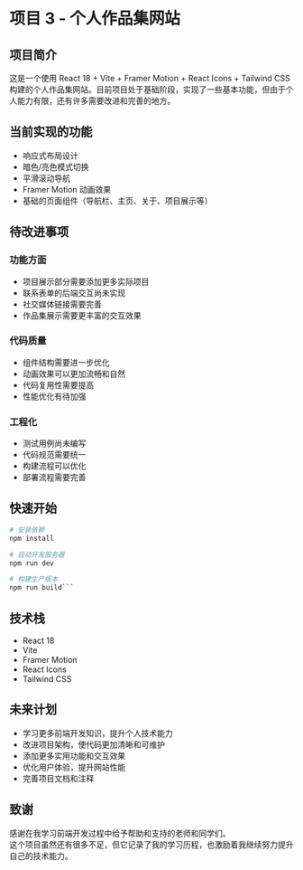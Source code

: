 # 项目 3 - 个人作品集网站

## 项目简介

这是一个使用 React 18 + Vite + Framer Motion + React Icons + Tailwind CSS 构建的个人作品集网站。目前项目处于基础阶段，实现了一些基本功能，但由于个人能力有限，还有许多需要改进和完善的地方。

## 当前实现的功能

- 响应式布局设计
- 暗色/亮色模式切换
- 平滑滚动导航
- Framer Motion 动画效果
- 基础的页面组件（导航栏、主页、关于、项目展示等）

## 待改进事项

### 功能方面

- 项目展示部分需要添加更多实际项目
- 联系表单的后端交互尚未实现
- 社交媒体链接需要完善
- 作品集展示需要更丰富的交互效果

### 代码质量

- 组件结构需要进一步优化
- 动画效果可以更加流畅和自然
- 代码复用性需要提高
- 性能优化有待加强

### 工程化

- 测试用例尚未编写
- 代码规范需要统一
- 构建流程可以优化
- 部署流程需要完善

## 快速开始

````bash
# 安装依赖
npm install

# 启动开发服务器
npm run dev

# 构建生产版本
npm run build```
````

## 技术栈

- React 18
- Vite
- Framer Motion
- React Icons
- Tailwind CSS

## 未来计划

- 学习更多前端开发知识，提升个人技术能力
- 改进项目架构，使代码更加清晰和可维护
- 添加更多实用功能和交互效果
- 优化用户体验，提升网站性能
- 完善项目文档和注释

## 致谢

感谢在我学习前端开发过程中给予帮助和支持的老师和同学们。  
这个项目虽然还有很多不足，但它记录了我的学习历程，也激励着我继续努力提升自己的技术能力。
